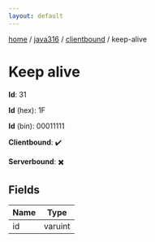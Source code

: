 ```yaml
---
layout: default
---
```


[home](/)  /  [java316](/protocol/java316)  /  [clientbound](/protocol/java316/clientbound)  /  keep-alive

# Keep alive

**Id**: 31

**Id** (hex): 1F

**Id** (bin): 00011111

**Clientbound**: ✔️

**Serverbound**: ✖️

## Fields

Name | Type
---|---
id | varuint
